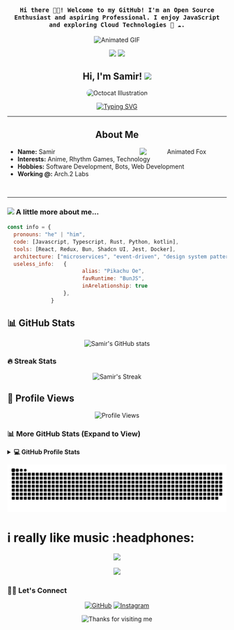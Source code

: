 <h4 align="center">
  <samp>
    Hi there 👋🏾! Welcome to my GitHub! I'm an Open Source Enthusiast and aspiring Professional. I enjoy JavaScript and exploring Cloud Technologies 🐍 ☁️.
  </samp>
</h4>

<p align="center">
  <img width="250" src="https://media.giphy.com/media/jIgXf4hgbHCeKiXpvt/giphy.gif" alt="Animated GIF">
</p>
<p align="center">
<a href= "https://dev.to/samirxpikachuio"><img src="https://img.icons8.com/windows/32/000000/dev.png"/></a>
<a href= "https://x.com/samirxpikachu"><img src="https://img.icons8.com/material-outlined/32/000000/twitter.png"/></a>
<!-- <a href= "https://ko-fi.com/ari_hacks"><img src="https://img.icons8.com/pastel-glyph/32/000000/like--v1.png"/></a> -->

<h2 align="center">Hi, I'm Samir! <img src="https://media.giphy.com/media/mGcNjsfWAjY5AEZNw6/giphy.gif" width="50"></h2>

<p align="center">
  <img src="https://static1.squarespace.com/static/5fe4caeadae61a2f19719512/t/66952374463e0d718680ab79/1721049976714/Hi" alt="Octocat Illustration" width="400" style="border-radius: 65px;">
</p>


<p align="center">
  <a href="https://github.com/khrlmstfa/readme-typing-svg">
    <img src="https://readme-typing-svg.herokuapp.com?lines=Aspiring+Software+Developer;Always+Learning+and+Growing;I+%7C+Love+%7C+Coding+%3A%29;Let's+Study+Together!¢er=true&width=500&height=50" alt="Typing SVG">
  </a>
</p>

<hr/>

<h2 align="center">About Me</h2>

<div align="center">
  <img src="https://64.media.tumblr.com/e1f1c97123ae217eb731500e502e0083/tumblr_n9dxcikmIU1qc9zfzo7_r1_250.gif" align="right" width="200" alt="Animated Fox">
</div>

<ul>
  <li><strong>Name:</strong> Samir</li>
  <li><strong>Interests:</strong> Anime, Rhythm Games, Technology</li>
  <li><strong>Hobbies:</strong> Software Development, Bots, Web Development</li>
  <li><strong>Working @:</strong> Arch.2 Labs</li>
</ul>

<br clear="right">

<hr/>

### <img src="https://media.giphy.com/media/VgCDAzcKvsR6OM0uWg/giphy.gif" width="50"> A little more about me...  

```javascript
const info = {
  pronouns: "he" | "him",
  code: [Javascript, Typescript, Rust, Python, kotlin],
  tools: [React, Redux, Bun, Shadcn UI, Jest, Docker],
  architecture: ["microservices", "event-driven", "design system pattern"],
  useless_info:   {
                        alias: "Pikachu Oe",
                        favRuntime: "BunJS",
                        inArelationship: true
                  },
              }
```


## 📊 GitHub Stats

<p align="center">
  <img src="https://github-readme-stats.vercel.app/api?username=samirxpikachuio&show_icons=true&theme=radical" alt="Samir's GitHub stats" />
</p>

### 🔥 Streak Stats
<p align="center">
  <img src="https://github-readme-streak-stats.herokuapp.com/?user=samirxpikachuio&theme=algolia" alt="Samir's Streak" />
</p>


## 👀 Profile Views

<p align="center">
  <img width="400px" src="https://count.getloli.com/get/@samirxpikachuio?theme=rule34" alt="Profile Views">
</p>

### 📊 More GitHub Stats (Expand to View)

<details>
  <summary><b>💻 GitHub Profile Stats</b></summary>
  <br/>
  <p align="center">
    <a href="https://github.com/samirxpikachuio/github-readme-stats"><img alt="Samir's Github Stats" src="https://github-readme-stats.vercel.app/api?username=samirxpikachuio&show_icons=true&count_private=true&theme=algolia" height="192px"/></a>
    <br/>
    <img src="https://github-readme-stats.vercel.app/api/top-langs?username=samirxpikachuio&show_icons=true&locale=en&layout=compact&theme=algolia" alt="samirxpikachuio" height="192px"/>
    <br/>
    <b>Note:</b> Top languages is only a metric of the languages my public code consists of and doesn't reflect experience or skill level.
  </p>
</details>

<p align="center">
  <img src="https://github.com/Platane/snk/raw/output/github-contribution-grid-snake.svg" alt="GitHub Snake Animation" width="700"/>
</p>

<h1>
  i really like music :headphones:
</h1>

<!-- Nothing weird to see here -->
<p align="center">
  <a href="https://readme.andyruwruw.com/api/now-playing?open">
    <!-- Music bars move to the beat and are colored based on the track's happiness, danceability and energy! -->
    <img src="https://raw.githubusercontent.com/andyruwruw/andyruwruw/master/example/now-playing.svg">
    <!-- This is how you'd make the call dynamically <img src="https://readme.andyruwruw.com/api/now-playing"> -->
  </a>
</p>

<p align="center">
  <img src="https://raw.githubusercontent.com/andyruwruw/andyruwruw/master/example/top-played.svg">
  <!-- This is how you'd make the call dynamically <img src="https://readme.andyruwruw.com/api/top-played"> -->
</p>
 

### 🙋‍♀️ Let's Connect
<p align="center">
  <a href="https://github.com/samirxpikachuio/"><img src="https://img.icons8.com/bubbles/50/000000/github.png" alt="GitHub"/></a>
  <a href="https://instagram.com/samir_xzh"><img src="https://img.icons8.com/bubbles/50/000000/instagram.png" alt="Instagram"/></a>
</p>

<div align="center">

<img height="120" alt="Thanks for visiting me" width="100%" src="https://raw.githubusercontent.com/BrunnerLivio/brunnerlivio/master/images/marquee.svg" />
<br />
